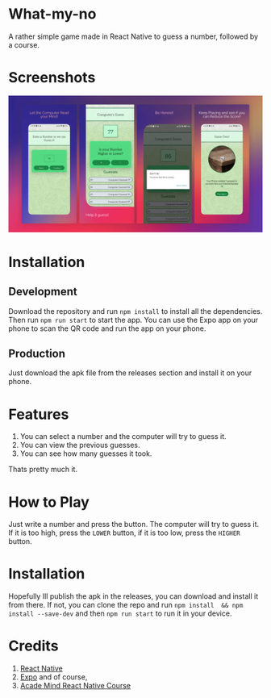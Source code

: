 # What-my-no

A rather simple game made in React Native to guess a number, followed by a course.

# Screenshots

![Screenshot 1](./screenshots/presentation.jpg)

# Installation

## Development 
Download the repository and run `npm install` to install all the dependencies. Then run `npm run start` to start the app. You can use the Expo app on your phone to scan the QR code and run the app on your phone.

## Production
Just download the apk file from the releases section and install it on your phone.


# Features

1. You can select a number and the computer will try to guess it.
2. You can view the previous guesses.
3. You can see how many guesses it took.

Thats pretty much it.

# How to Play

Just write a number and press the button. The computer will try to guess it. If it is too high, press the `LOWER` button, if it is too low, press the `HIGHER` button.

# Installation

Hopefully Ill publish the apk in the releases, you can download and install it from there. If not, you can clone the repo and run `npm install  && npm install --save-dev` and then `npm run start` to run it in your device.

# Credits

1. [React Native](https://reactnative.dev/)
2. [Expo](https://expo.dev/) and of course,
3. [Acade Mind React Native Course](https://pro.academind.com/p/react-native-the-practical-guide-2022-new)
